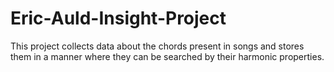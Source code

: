 # Eric-Auld-Insight-Project

This project collects data about the chords present in songs and stores them in a manner where they can be searched by their harmonic properties.
